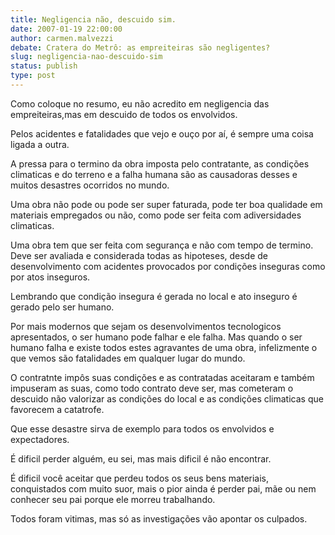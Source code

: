 ```yaml
---
title: Negligencia não, descuido sim.
date: 2007-01-19 22:00:00
author: carmen.malvezzi
debate: Cratera do Metrô: as empreiteiras são negligentes?
slug: negligencia-nao-descuido-sim
status: publish 
type: post
---
```


Como coloque no resumo, eu não acredito em negligencia das empreiteiras,mas em descuido de todos os envolvidos.  

Pelos acidentes e fatalidades que vejo e ouço por aí, é sempre uma coisa ligada a outra.  

A pressa para o termino da obra imposta pelo contratante, as condições climaticas e do terreno e a falha humana são as causadoras desses e muitos desastres ocorridos no mundo.  

Uma obra não pode ou pode ser super faturada, pode ter boa qualidade em materiais empregados ou não, como pode ser feita com adiversidades climaticas.   

Uma obra tem que ser feita com segurança e não com tempo de termino. Deve ser avaliada e considerada todas as hipoteses, desde de desenvolvimento com acidentes provocados por condições inseguras como por atos inseguros.  

Lembrando que condição insegura é gerada no local e ato inseguro é gerado pelo ser humano.   

Por mais modernos que sejam os desenvolvimentos tecnologicos apresentados, o ser humano pode falhar e ele falha. Mas quando o ser humano falha e existe todos estes agravantes de uma obra, infelizmente o que vemos são fatalidades em qualquer lugar do mundo.  

O contratnte impôs suas condições e as contratadas aceitaram e também impuseram as suas, como todo contrato deve ser, mas cometeram o descuido não valorizar as condições do local e as condições climaticas que favorecem a catatrofe.   

Que esse desastre sirva de exemplo para todos os envolvidos e expectadores.   

É dificil perder alguém, eu sei, mas mais dificil é não encontrar.  

É dificil você aceitar que perdeu todos os seus bens materiais, conquistados com muito suor, mais o pior ainda é perder pai, mãe ou nem conhecer seu pai porque ele morreu trabalhando.  

Todos foram vitimas, mas só as investigações vão apontar os culpados.

